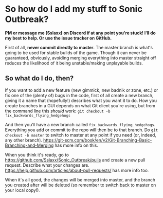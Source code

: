 # So how do I add my stuff to Sonic Outbreak?

**PM or message me (Sslaxx) on Discord if at any point you're stuck! I'll do my best to help. Or use the issue tracker on GitHub.**

First of all, **never commit directly to master**. The master branch is what's going to be used for stable builds of the game. Though it can never be guaranteed, obviously, avoiding merging everything into master straight off reduces the likelihood of it being unstable/making unplayable builds.

## So what do I do, then?

If you want to add a new feature (new gimmick, new badnik or zone, etc.) or fix one of the (plenty of) bugs in the code, first of all create a new branch, giving it a name that (hopefully!) describes what you want it to do. How you create branches in a GUI depends on what Git client you're using, but from the command line this *should* work: `git checkout -b fix_backwards_flying_hedgehogs`

And then you'll have a new branch called `fix_backwards_flying_hedgehogs`. Everything you add or commit to the repo will then be to that branch. Do `git checkout -b master` to switch to master at any point if you need (or, indeed, any other branch). https://git-scm.com/book/en/v2/Git-Branching-Basic-Branching-and-Merging has more info on this.

When you think it's ready, go to https://github.com/Sslaxx/Sonic_Outbreak/pulls and create a new pull request. Describe what your changes are. https://help.github.com/articles/about-pull-requests/ has more info too.

When it's all good, the changes will be merged into master, and the branch you created after will be deleted (so remember to switch back to master on your local copy!).
